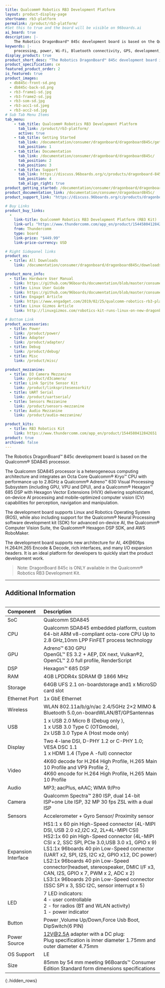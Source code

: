 ```yaml
---
title: Qualcomm® Robotics RB3 Development Platform
layout: product-display-page
shortname: rb3-platform
permalink: /product/rb3-platform/
#Set this to true and the board will be visible on 96boards.ai
ai_board: true
description: |-
    The Robotics DragonBoard™ 845c development board is based on the Qualcomm® SDA845 processor. The Qualcomm SDA845 processor is a heterogeneous computing architecture and integrates an Octa Core Qualcomm® Kryo™ CPU with performance up to 2.8GHz  a Qualcomm® Adreno™ 630 Visual Processing Subsystem (including GPU, VPU and DPU), and a Qualcomm® Hexagon™ 685 DSP with Hexagon Vector Extensions (HVX) delivering sophisticated, on-device AI processing and mobile-optimized computer vision (CV) capabilities for perception, navigation and manipulation. The development board supports Linux and Robotics Operating System (ROS), while also including support for the Qualcomm® Neural Processing software development kit (SDK) for advanced on-device AI, the Qualcomm® Computer Vision Suite, the Qualcomm® Hexagon DSP SDK, and AWS RoboMaker. The development board supports new architecture for AI, 4K@60fps H.264/H.265 Encode & Decode, rich interfaces, and many I/O expansion headers. It is an ideal platform for developers to quickly start the product development work. Note: DragonBoard 845c is ONLY available in the Qualcomm® Robotics RB3 Development Kit.
keywords: |-
    processing, power, Wi-Fi, Bluetooth connectivity, GPS, development, board, mid-tier, Qualcomm, APQ8016E, processor, low cost, Product, Development, Platform
display_product: true
product_short_desc: "The Robotics DragonBoard™ 845c development board is based on the Qualcomm® SDA845 processor."
product_specification: ce
featured_product_order: 2
is_featured: true
product_images:
  - db845c-front-sd.png
  - db845c-back-sd.png
  - rb3-frame1-sd.jpg
  - rb3-frame2-sd.jpg
  - rb3-som-sd.jpg
  - rb3-acc1-sd.jpeg
  - rb3-acc2-sd.jpg
# Sub Tab Menu Items
tab_menu:
    - tab_title: Qualcomm® Robotics RB3 Development Platform
      tab_link: /product/rb3-platform/
      active: true
    - tab_title: Getting Started
      tab_link: /documentation/consumer/dragonboard/dragonboard845c/getting-started/
      tab_position: 1
    - tab_title: Documentation
      tab_link: /documentation/consumer/dragonboard/dragonboard845c/
      tab_position: 2
      tab_position: 3
    - tab_title: Support
      tab_link: https://discuss.96boards.org/c/products/dragonboard-845c
      tab_position: 4
      tab_align_right: true
product_getting_started: /documentation/consumer/dragonboard/dragonboard845c/getting-started/
product_documentation_link: /documentation/consumer/dragonboard845c/
product_support_link: "https://discuss.96boards.org/c/products/dragonboard-845c"

# Buy Links
product_buy_links:
  -
    link-title: Qualcomm® Robotics RB3 Development Platform (RB3 Kit)
    link-url: "https://www.thundercomm.com/app_en/product/1544580412842651"
    from: Thundercomm
    type: board
    link-price: "$449.99"
    link-price-currency: USD

# Right Sidepanel links
product_os:
  - title: All Downloads
    link: /documentation/consumer/dragonboard/dragonboard845c/downloads/

product_more_info:
  - title: Hardware User Manual
    link: https://github.com/96boards/documentation/blob/master/consumer/dragonboard/dragonboard845c/hardware-docs/files/rb3-hardware-user-manual.PDF
  - title: Linux User Guide
    link: https://github.com/96boards/documentation/blob/master/consumer/dragonboard/dragonboard845c/guides/files/rb3-linux-user-guide.pdf
  - title: Engaget Article
    link: https://www.engadget.com/2019/02/25/qualcomm-robotics-rb3-platform/
  - title: Linux Gizmos Article
    link: http://linuxgizmos.com/robotics-kit-runs-linux-on-new-dragonboard-845c-96boards-sbc/

# Bottom Link
product_accessories:
  - title: Power
    link: /product/power/
  - title: Adapter
    link: /product/adapter/
  - title: Debug
    link: /product/debug/
  - title: Misc
    link: /product/misc/

product_mezzanine:
  - title: D3 Camera Mezzanine
    link: /product/d3camera/
  - title: Link Sprite Sensor Kit
    link: /product/linkspritesensorkit/
  - title: UART Serial
    link: /product/uartserial/
  - title: Sensors Mezzanine
    link: /product/sensors-mezzanine
  - title: Audio Mezzanine
    link: /product/audio-mezzanine/

product_kits:
  - title: RB3 Robotics Kit
    link: https://www.thundercomm.com/app_en/product/1544580412842651
product: true
archived: false
---
```

The Robotics DragonBoard™ 845c development board is based on the Qualcomm® SDA845 processor.

The Qualcomm SDA845 processor is a heterogeneous computing architecture and integrates an Octa Core Qualcomm® Kryo™ CPU with performance up to 2.8GHz  a Qualcomm® Adreno™ 630 Visual Processing Subsystem (including GPU, VPU and DPU), and a Qualcomm® Hexagon™ 685 DSP with Hexagon Vector Extensions (HVX) delivering sophisticated, on-device AI processing and mobile-optimized computer vision (CV) capabilities for perception, navigation and manipulation.

The development board supports Linux and Robotics Operating System (ROS), while also including support for the Qualcomm® Neural Processing software development kit (SDK) for advanced on-device AI, the Qualcomm® Computer Vision Suite, the Qualcomm® Hexagon DSP SDK, and AWS RoboMaker.

The development board supports new architecture for AI, 4K@60fps H.264/H.265 Encode & Decode, rich interfaces, and many I/O expansion headers. It is an ideal platform for developers to quickly start the product development work.

> Note: DragonBoard 845c is ONLY available in the Qualcomm® Robotics RB3 Development Kit.

***

## Additional Information
<div style="overflow-x:scroll;" markdown="1">

|   Component          |   Description                                                                                                                                 |
|:---------------------|:----------------------------------------------------------------------------------------------------------------------------------------------|
|  SoC                 | Qualcomm SDA845                                                                                                                     |
|  CPU                 | Qualcomm SDA845 embedded platform, custom 64-bit ARM v8-compliant octa-core CPU Up to 2.8 GHz,10nm LPP FinFET process technology              |
|  GPU                 | Adreno™ 630 GPU <br>OpenGL™ ES 3.2 + AEP, DX next, Vulkan®2, <br>OpenCL™ 2.0 full profile, RenderScript                                       |
|  DSP                 | Hexagon™ 685 DSP                                                                                                                              |
|  RAM                 | 4GB LPDDR4x SDRAM @ 1866 MHz                                                                                                                  |
|  Storage             | 64GB UFS 2.1 on-boardstorage and1 x MicroSD card slot                                                                                         |
|  Ethernet Port       | 1x GbE Ethernet                                                                                                                               |
|  Wireless            | WLAN 802.11a/b/g/n/ac 2.4/5GHz 2×2 MIMO & Bluetooth 5.0,on-boardWLAN/BT/GPSantennas                                                           |
|  USB                 | 1 x USB 2.0 Micro B (Debug only ), <br> 1 x USB 3.0 Type C (OTGmode), <br> 2x USB 3.0 Type A (Host mode only)                                 |
|  Display             | Two 4-lane DSI, D-PHY 1.2 or C-PHY 1.0; VESA DSC 1.1<br>1 x HDMI 1.4 (Type A -full) connector                                                 |
|  Video               | 4K60 decode for H.264 High Profile, H.265 Main 10 Profile and VP9 Profile 2, <br>4K60 encode for H.264 High Profile, H.265 Main 10 Profile    |
|  Audio               | MP3; aacPlus, eAAC; WMA 9/Pro                                                                                                                 |
|  Camera              | Qualcomm Spectra™ 280 ISP, dual 14-bit ISP+one Lite ISP, 32 MP 30 fps ZSL with a dual ISP                                                     |
| Sensors              | Accelerometer + Gyro Sensor/ Proximity sensor                                                                                                 |
|  Expansion Interface | HS1:1 x 60 pin High-Speed connector (4L-MIPI DSI, USB 2.0 x2,I2C x2, 2L+4L-MIPI CSI)<br>HS2:1x 60 pin High-Speed connector (4L-MIPI CSI x 2, SSC SPI, PCIe 3.0,USB 3.0 x1, GPIO x 9)<br>LS1:1x 96boards 40 pin Low-Speed connector (UART x2, SPI, I2S, I2C x2, GPIO x12, DC power)     <br>LS2:1x 96boards 40 pin Low-Speed connector(headset, stereospeaker, DMIC I/F x3, CAN, I2S, GPIO x 7, PWM x 2, ADC x 2)<br>LS3:1x 96boards 20 pin Low-Speed connector (SSC SPI x 3, SSC I2C, sensor interrupt x 5)           |
|  LED                 | 7 LED indicators:<br>4 - user controllable<br>2 - for radios (BT and WLAN activity)<br>1 - power indicator                                    |
|  Button              | Power ,Volume Up/Down,Force Usb Boot, DipSwitch(6 PIN)                                                                                        |
|  Power Source        | 12V@2.5A adapter with a DC plug:<br>Plug specification is inner diameter 1.75mm and outer diameter 4.75mm                                     |
|  OS Support          | LE                                                                                                                                            |
|  Size                | 85mm by 54 mm meeting 96Boards™ Consumer Edition Standard form dimensions specifications                                                      |
{:.hidden_rows}
</div>
